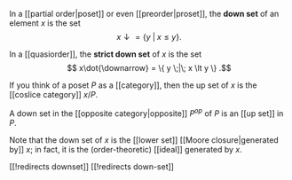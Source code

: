 In a [[partial order|poset]] or even [[preorder|proset]], the __down set__ of an element $x$ is the set
$$ x{\downarrow} = \{ y \;|\; x \leq y \} .$$

In a [[quasiorder]], the __strict down set__ of $x$ is the set
$$ x\dot{\downarrow} = \{ y \;|\; x \lt y \} .$$

If you think of a poset $P$ as a [[category]], then the up set of $x$ is the [[coslice category]] $x / P$.

A down set in the [[opposite category|opposite]] $P^{op}$ of $P$ is an [[up set]] in $P$.

Note that the down set of $x$ is the [[lower set]] [[Moore closure|generated by]] $x$; in fact, it is the (order-theoretic) [[ideal]] generated by $x$.


[[!redirects downset]]
[[!redirects down-set]]